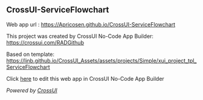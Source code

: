## CrossUI-ServiceFlowchart
Web app url : https://Apricosen.github.io/CrossUI-ServiceFlowchart

This project was created by CrossUI No-Code App Builder: https://crossui.com/RADGithub

Based on template: https://linb.github.io/CrossUI_Assets/assets/projects/Simple/xui_project_tpl_ServiceFlowchart

Click [here](https://crossui.com/RADGithub/#!from=github&owner=Apricosen&repo=CrossUI-ServiceFlowchart) to edit this web app in CrossUI No-Code App Builder

<i>Powered by [CrossUI](https://crossui.com)</i>
